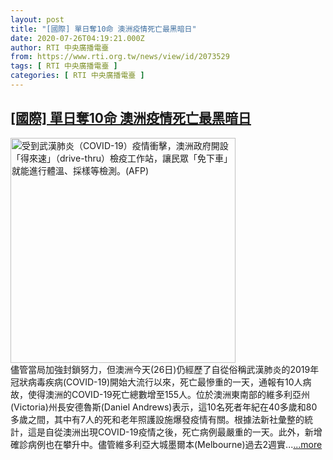 ```yaml
---
layout: post
title: "[國際] 單日奪10命 澳洲疫情死亡最黑暗日"
date: 2020-07-26T04:19:21.000Z
author: RTI 中央廣播電臺
from: https://www.rti.org.tw/news/view/id/2073529
tags: [ RTI 中央廣播電臺 ]
categories: [ RTI 中央廣播電臺 ]
---
```

<!--1595737161000-->
[[國際] 單日奪10命 澳洲疫情死亡最黑暗日](https://www.rti.org.tw/news/view/id/2073529)
------

<div>
<img src="https://static.rti.org.tw/assets/thumbnails/2020/06/24/5ed32347d13f3990ca22285257ba124b.jpg" width="360" alt="受到武漢肺炎（COVID-19）疫情衝擊，澳洲政府開設「得來速」（drive-thru）檢疫工作站，讓民眾「免下車」就能進行體溫、採樣等檢測。(AFP)" title="受到武漢肺炎（COVID-19）疫情衝擊，澳洲政府開設「得來速」（drive-thru）檢疫工作站，讓民眾「免下車」就能進行體溫、採樣等檢測。(AFP)"><br>儘管當局加強封鎖努力，但澳洲今天(26日)仍經歷了自從俗稱武漢肺炎的2019年冠狀病毒疾病(COVID-19)開始大流行以來，死亡最慘重的一天，通報有10人病故，使得澳洲的COVID-19死亡總數增至155人。位於澳洲東南部的維多利亞州(Victoria)州長安德魯斯(Daniel Andrews)表示，這10名死者年紀在40多歲和80多歲之間，其中有7人的死和老年照護設施爆發疫情有關。根據法新社彙整的統計，這是自從澳洲出現COVID-19疫情之後，死亡病例最嚴重的一天。此外，新增確診病例也在攀升中。儘管維多利亞大城墨爾本(Melbourne)過去2週實...<a target="_blank" href="https://www.rti.org.tw/news/view/id/2073529">...more</a>
</div>
